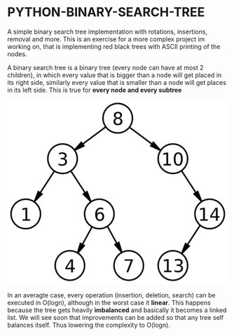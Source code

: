 # PYTHON-BINARY-SEARCH-TREE
A simple binary search tree implementation with rotations, insertions, removal and more.
This is an exercise for a more complex project im working on, that is implementing red black trees with ASCII printing of the nodes.

A binary search tree is a binary tree (every node can have at most 2 children), in which every value that is bigger than a node will get placed in its right side, similarly every value that is smaller than a node will get places in its left side. This is true for **every node and every subtree**


![](https://github.com/FezFamiliar/PYTHON-BINARY-SEARCH-TREE/blob/master/bst.png)

In an averagte case, every operation (insertion, deletion, search) can be executed in O(logn), although in the worst case it **linear**.
This happens because the tree gets heavily **imbalanced** and basically it becomes a linked list. We will see soon that improvements can be added so that any tree self balances itself. Thus lowering the complexity to O(logn).

